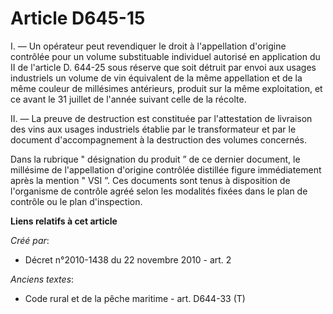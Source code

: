 # Article D645-15

I. ― Un opérateur peut revendiquer le droit à l'appellation d'origine contrôlée pour un volume substituable individuel
autorisé en application du II de l'article D. 644-25 sous réserve que soit détruit par envoi aux usages industriels un volume
de vin équivalent de la même appellation et de la même couleur de millésimes antérieurs, produit sur la même exploitation, et
ce avant le 31 juillet de l'année suivant celle de la récolte. 

II. ― La preuve de destruction est constituée par l'attestation de livraison des vins aux usages industriels établie par le
transformateur et par le document d'accompagnement à la destruction des volumes concernés. 

Dans la rubrique " désignation du produit ” de ce dernier document, le millésime de l'appellation d'origine contrôlée
distillée figure immédiatement après la mention " VSI ”. Ces documents sont tenus à disposition de l'organisme de contrôle
agréé selon les modalités fixées dans le plan de contrôle ou le plan d'inspection.

**Liens relatifs à cet article**

_Créé par_:

  - Décret n°2010-1438 du 22 novembre 2010 - art. 2

_Anciens textes_:

  - Code rural et de la pêche maritime - art. D644-33 (T)
